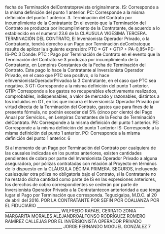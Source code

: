 fecha de Terminación delContratoprevista originalmente.
IS: Corresponde a la misma definición del punto 1 anterior.
PC: Corresponde a la misma definición del punto 1 anterior.
3. Terminación del Contrato por incumplimiento de la Contratante
En el evento que la Terminación del Contrato se produzca por incumplimiento de la Contratante, de
acuerdo a lo establecido en el numeral 23.6 de la CLÁUSULA VIGÉSIMA TERCERA. TERMINACIÓN
DEL CONTRATO, El Inversionista Operador Privado, o la Contratante, tendrá derecho a un Pago por
Terminación deContratoque resulte de aplicar la siguiente expresión:
PTC = GT + GTIP + PA–0,85\*PE–IS–PC
3
Donde:
PTC : Pago por Terminación de Contrato en el evento que la Terminación del Contrato se
3
produzca por incumplimiento de la Contratante, en Lempiras Constantes de la Fecha de
Terminación del Contrato. Este pago lo hace la Contratante al Inversionista Operador
Privado, en el caso que PTC sea positivo, o lo hace elInversionistaOperadorPrivadoa la
3
Contratante, en el caso que PTC sea negativo.
3
GT: Corresponde a la misma definición del punto 1 anterior.
GTIP: Corresponde a los gastos no recuperables efectivamente realizados, comprobables,
indispensables, a valor de mercado y razonables, distintos a los incluidos en GT, en los
que incurra el Inversionista Operador Privado por virtud directa de la Terminación del
Contrato, gastos que para fines de la presente fórmula, no podrán exceder del 5% (cinco
por ciento) del Pago Anual por Servicios., en Lempiras Constantes de la Fecha de
Terminación delContrato.
PA: Corresponde a la misma definición del punto 1 anterior.
PE: Corresponde a la misma definición del punto 1 anterior
IS: Corresponde a la misma definición del punto 1 anterior.
PC: Corresponde a la misma definición del punto 1 anterior.
6

Si al momento de un Pago por Terminación del Contrato por cualquiera de las causales indicadas en los
puntos anteriores, existen cantidades pendientes de cobro por parte del Inversionista Operador Privado a
alguna aseguradora, por pólizas contratadas con relación al Proyecto en términos de lo dispuesto en la
CLÁUSULA DÉCIMA PRIMERA. SEGUROS, incluyendo cualesquier otra póliza no obligatoria bajo el
Contrato, si la Contratante no ha restado dicha cantidad como parte de IS en las expresiones anteriores,
los derechos de cobro correspondientes se cederán por parte de Inversionista Operador Privado a la
Contratantecon anterioridad a que tenga lugar el Pago por Terminación que corresponda.
Tegucigalpa, M.D.C. al 20 de abril del 2016.
POR LA CONTRATANTE
POR SEFIN POR COALIANZA POR EL FIDUCIARIO
\_\_\_\_\_\_\_\_\_\_\_\_\_\_\_\_\_\_\_\_\_\_\_\_\_\_\_ \_\_\_\_\_\_\_\_\_\_\_\_\_\_\_\_\_\_\_\_\_\_\_\_\_\_\_ \_\_\_\_\_\_\_\_\_\_\_\_\_\_\_\_\_\_\_\_\_\_\_\_\_\_\_\_
WILFREDO RAFAEL CERRATO ZONIA MARGARITA MORALES ALEJANDROALFONSO
RODRÍGUEZ ROMERO RAMÍREZ CALLEJAS
POR EL INVERSIONISTA OPERADOR PRIVADO
\_\_\_\_\_\_\_\_\_\_\_\_\_\_\_\_\_\_\_\_\_\_\_\_\_\_\_\_\_
JORGE FERNANDO MOGUEL GONZÁLEZ
7

